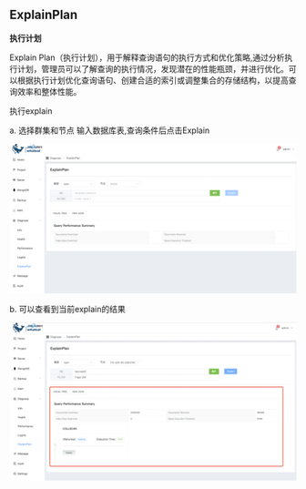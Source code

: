 ## ExplainPlan

**执行计划**

Explain Plan（执行计划），用于解释查询语句的执行方式和优化策略,通过分析执行计划，管理员可以了解查询的执行情况，发现潜在的性能瓶颈，并进行优化。可以根据执行计划优化查询语句、创建合适的索引或调整集合的存储结构，以提高查询效率和整体性能。



执行explain

a. 选择群集和节点 输入数据库表,查询条件后点击Explain

![1](../../../../images/whalealPlatformImages/ExplainPlan.png)

b. 可以查看到当前explain的结果

![1](../../../../images/whalealPlatformImages/ExplainPlan1.png)